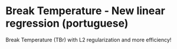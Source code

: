 # Break Temperature - New linear regression (portuguese)

Break Temperature (TBr) with L2 regularization and more efficiency!
